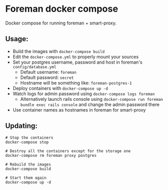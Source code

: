# Foreman docker compose
Docker compose for running foreman + smart-proxy.

## Usage:
- Build the images with `docker-compose build`
- Edit the `docker-compose.yml` to properly mount your sources
- Set your postgres username, password and host in foreman's `config/database.yml`
  - Default username: `foreman`
  - Default password: `secret`
  - Hostname will be something like: `foreman-postgres-1`
- Deploy containers with `docker-compose up -d`
- Watch logs for admin password using `docker-compose logs foreman`
  - Alternatively launch rails console using `docker-compose run foreman bundle exec rails console` and change the admin password there
- Use container names as hostnames in foreman for smart-proxy

## Updating:
```shell
# Stop the containers
docker-compose stop

# Destroy all the containers except for the storage one
docker-compose rm foreman proxy postgres

# Rebuild the images
docker-compose build

# Start them again
docker-compose up -d
```

